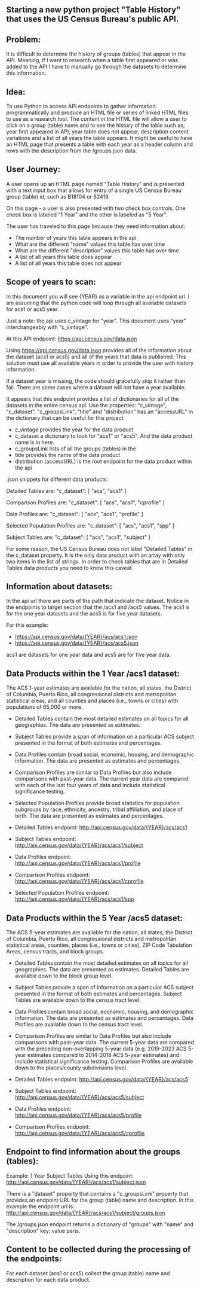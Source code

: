 ## Starting a new python project "Table History" that uses the US Census Bureau's public API.

## Problem:
It is difficult to determine the history of groups (tables) that appear in the API. Meaning, if I want to research when a table first appeared or was added to the API I have to manually go through the datasets to determine this information.

## Idea: 
To use Python to access API endpoints to gather information programmatically and produce an HTML file or series of linked HTML files to use as a research tool. The content in the HTML file will allow a user to click on a group (table) name and to see the history of the table such as; year first appeared in API, year table does not appear, description content variations and a list of all years the table appears. It might be useful to have an HTML page that presents a table with each year as a header column and rows with the description from the /groups.json data.

## User Journey:
A user opens up an HTML page named "Table History" and is presented with a text input box that allows for entry of a single US Census Bureau group (table) id; such as B18104 or S2419.

On this page - a user is also presented with two check box controls. One check box is labeled "1 Year" and the other is labeled as "5 Year".

The user has traveled to this page because they need information about:

 - The number of years this table appears in the api
 - What are the different "name" values this table has over time
 - What are the different "description" values this table has over time
 - A list of all years this table does appear
 - A list of all years this table does not appear

## Scope of years to scan:
In this document you will see {YEAR} as a variable in the api endpoint url. I am assuming that the python code will loop through all available datasets for acs1 or acs5 year.

Just a note: the api uses c_vintage for "year". This document uses "year" interchangeably with "c_vintage".

At this API endpoint: https://api.census.gov/data.json 

Using https://api.census.gov/data.json provides all of the information about the dataset (acs1 or acs5) and all of the years that data is published. This solution must use all available years in order to provide the user with history information.

If a dataset year is missing, the code should gracefully skip it rather than fail. There are some cases where a dataset will not have a year available.

It appears that this endpoint provides a list of dictionaries for all of the datasets in the entire census api. Use the properties: "c_vintage", "c_dataset", "c_groupsLink", "title" and "distribution" has an "accessURL" in the dictionary that can be useful for this project.

 - c_vintage provides the year for the data product
 - c_dataset a dictionary to look for "acs1" or "acs5". And the data product name is in here.
 - c_groupsLink lists of all the groups (tables) in the 
 - title provides the name of the data product
 - distribution [accessURL] is the root endpoint for the data product within the api

.json snippets for different data products:

  Detailed Tables are:
      "c_dataset": [
        "acs",
        "acs1"
      ]

  Comparison Profiles are:
      "c_dataset": [
        "acs",
        "acs1",
        "cprofile"
      ]

  Data Profiles are:
      "c_dataset": [
        "acs",
        "acs1",
        "profile"
      ]

  Selected Population Profiles are:
      "c_dataset": [
        "acs",
        "acs1",
        "spp"
      ]

  Subject Tables are:
      "c_dataset": [
        "acs",
        "acs1",
        "subject"
      ]

For some reason, the US Census Bureau does not label "Detailed Tables" in the c_dataset property. It is the only data product with an array with only two items in the list of strings. In order to check tables that are in Detailed Tables data products you need to know this caveat.


## Information about datasets:
In the api url there are parts of the path that indicate the dataset. Notice in the endpoints to target section that the /acs1 and /acs5 values. The acs1 is for the one year datasets and the acs5 is for five year datasets.

For this example: 

 - https://api.census.gov/data/{YEAR}/acs/acs1.json
 - https://api.census.gov/data/{YEAR}/acs/acs5.json

acs1 are datasets for one year data and acs5 are for five year data.

## Data Products within the 1 Year /acs1 dataset:

The ACS 1-year estimates are available for the nation, all states, the District of Columbia, Puerto Rico, all congressional districts and metropolitan statistical areas, and all counties and places (i.e., towns or cities) with populations of 65,000 or more.

 - Detailed Tables contain the most detailed estimates on all topics for all geographies. The data are presented as estimates.
 - Subject Tables provide a span of information on a particular ACS subject presented in the format of both estimates and percentages.
 - Data Profiles contain broad social, economic, housing, and demographic information. The data are presented as estimates and percentages.
 - Comparison Profiles are similar to Data Profiles but also include comparisons with past-year data. The current year data are compared with each of the last four years of data and include statistical significance testing.
 - Selected Population Profiles provide broad statistics for population subgroups by race, ethnicity, ancestry, tribal affiliation, and place of birth. The data are presented as estimates and percentages.

 - Detailed Tables endpoint: http://api.census.gov/data/{YEAR}/acs/acs1
 - Subject Tables endpoint: http://api.census.gov/data/{YEAR}/acs/acs1/subject
 - Data Profiles endpoint: http://api.census.gov/data/{YEAR}/acs/acs1/profile
 - Comparison Profiles endpoint: http://api.census.gov/data/{YEAR}/acs/acs1/cprofile
 - Selected Population Profiles endpoint: http://api.census.gov/data/{YEAR}/acs/acs1/spp

## Data Products within the 5 Year /acs5 dataset:

The ACS 5-year estimates are available for the nation, all states, the District of Columbia, Puerto Rico, all congressional districts and metropolitan statistical areas, counties, places (i.e., towns or cities), ZIP Code Tabulation Areas, census tracts, and block groups.

 - Detailed Tables contain the most detailed estimates on all topics for all geographies. The data are presented as estimates. Detailed Tables are available down to the block group level.
 - Subject Tables provide a span of information on a particular ACS subject presented in the format of both estimates and percentages. Subject Tables are available down to the census tract level.
 - Data Profiles contain broad social, economic, housing, and demographic information. The data are presented as estimates and percentages. Data Profiles are available down to the census tract level.
 - Comparison Profiles are similar to Data Profiles but also include comparisons with past-year data. The current 5-year data are compared with the preceding non-overlapping 5-year data (e.g. 2019-2023 ACS 5-year estimates compared to 2014-2018 ACS 5-year estimates) and include statistical significance testing. Comparison Profiles are available down to the places/county subdivisions level.

 - Detailed Tables endpoint: http://api.census.gov/data/{YEAR}/acs/acs5
 - Subject Tables endpoint: http://api.census.gov/data/{YEAR}/acs/acs5/subject
 - Data Profiles endpoint: http://api.census.gov/data/{YEAR}/acs/acs5/profile
 - Comparison Profiles endpoint: http://api.census.gov/data/{YEAR}/acs/acs5/cprofile

## Endpoint to find information about the groups (tables):

Example: 1 Year Subject Tables
Using this endpoint: http://api.census.gov/data/{YEAR}/acs/acs1/subject.json

There is a "dataset" property that contains a "c_groupsLink" property that provides an endpoint URL for the group (table) name and description. In this example the endpoint url is: http://api.census.gov/data/{YEAR}/acs/acs1/subject/groups.json

The /groups.json endpoint returns a dictionary of "groups" with "name" and "description" key: value paris.

## Content to be collected during the processing of the endpoints:

For each dataset (acs1 or acs5) collect the group (table) name and description for each data product.
